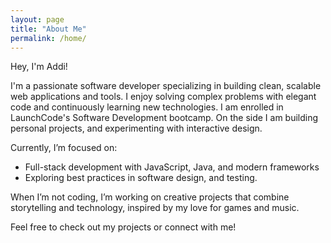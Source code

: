 ```yaml
---
layout: page
title: "About Me"
permalink: /home/
---
```


Hey, I'm Addi!

I'm a passionate software developer specializing in building clean, scalable web applications and tools. I enjoy solving complex problems with elegant code and continuously learning new technologies.
I am enrolled in LaunchCode's Software Development bootcamp. On the side I am building personal projects, and experimenting with interactive design.

Currently, I’m focused on:

- Full-stack development with JavaScript, Java, and modern frameworks  
- Exploring best practices in software design, and testing.  

When I’m not coding, I’m working on creative projects that combine storytelling and technology, inspired by my love for games and music.

Feel free to check out my projects or connect with me!


